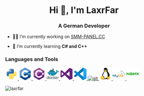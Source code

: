 <h1 align="center">Hi 👋, I'm LaxrFar</h1>
<h3 align="center">A German Developer</h3>


- 👨‍💻 I’m currently working on [SMM-PANEL.CC](https://smm-panel.cc)

- 🤔 I’m currently learning **C# and C++**

<h3 align="left">Languages and Tools</h3>
<p align="left">
    <a href="https://www.python.com" target="_blank"> <img src="https://raw.githubusercontent.com/devicons/devicon/master/icons/python/python-original.svg" alt="python" width="40" height="40" /> </a>
    <a href="https://www.w3schools.com/cpp/" target="_blank"> <img src="https://raw.githubusercontent.com/devicons/devicon/master/icons/cplusplus/cplusplus-original.svg" alt="cplusplus" width="40" height="40" /> </a>
    <a href="https://www.w3schools.com/cs" target="_blank"> <img src="https://github.com/devicons/devicon/raw/master/icons/csharp/csharp-original.svg" alt="csharp" width="40" height="40" /> </a>
    <a href="https://www.docker.com/" target="_blank"> <img src="https://raw.githubusercontent.com/devicons/devicon/master/icons/docker/docker-original-wordmark.svg" alt="docker" width="40" height="40" /> </a>
    <a href="https://visualstudio.microsoft.com/" target="_blank"> <img src="https://github.com/devicons/devicon/raw/master/icons/visualstudio/visualstudio-plain.svg" alt="visualstudio" width="40" height="40" /> </a>
    <a href="https://code.visualstudio.com/" target="_blank"> <img src="https://github.com/devicons/devicon/raw/master/icons/vscode/vscode-original.svg" alt="vscode" width="40" height="40" /> </a>
    <a href="https://git-scm.com/" target="_blank"> <img src="https://www.vectorlogo.zone/logos/git-scm/git-scm-icon.svg" alt="git" width="40" height="40" /> </a>
    <a href="https://www.linux.org/" target="_blank"> <img src="https://raw.githubusercontent.com/devicons/devicon/master/icons/linux/linux-original.svg" alt="linux" width="40" height="40" /> </a>
    <a href="https://www.mysql.com/" target="_blank"> <img src="https://raw.githubusercontent.com/devicons/devicon/master/icons/mysql/mysql-original-wordmark.svg" alt="mysql" width="40" height="40" /> </a>
    <a href="https://www.nginx.com" target="_blank"> <img src="https://raw.githubusercontent.com/devicons/devicon/master/icons/nginx/nginx-original.svg" alt="nginx" width="40" height="40" /> </a>
</p>


<p><img align="center" src="https://github-readme-stats.vercel.app/api/top-langs/?username=laxrfar&layout=donut-vertical&exclude_repo=File-Uploader" alt="laxrfar" /></p>
